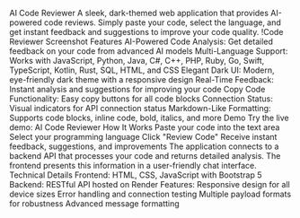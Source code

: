 AI Code Reviewer
A sleek, dark-themed web application that provides AI-powered code reviews. Simply paste your code, select the language, and get instant feedback and suggestions to improve your code quality.
!Code Reviewer Screenshot
Features
AI-Powered Code Analysis: Get detailed feedback on your code from advanced AI models
Multi-Language Support: Works with JavaScript, Python, Java, C#, C++, PHP, Ruby, Go, Swift, TypeScript, Kotlin, Rust, SQL, HTML, and CSS
Elegant Dark UI: Modern, eye-friendly dark theme with a responsive design
Real-Time Feedback: Instant analysis and suggestions for improving your code
Copy Code Functionality: Easy copy buttons for all code blocks
Connection Status: Visual indicators for API connection status
Markdown-Like Formatting: Supports code blocks, inline code, bold, italics, and more
Demo
Try the live demo: AI Code Reviewer
How It Works
Paste your code into the text area
Select your programming language
Click "Review Code"
Receive instant feedback, suggestions, and improvements
The application connects to a backend API that processes your code and returns detailed analysis. The frontend presents this information in a user-friendly chat interface.
Technical Details
Frontend: HTML, CSS, JavaScript with Bootstrap 5
Backend: RESTful API hosted on Render
Features:
Responsive design for all device sizes
Error handling and connection testing
Multiple payload formats for robustness
Advanced message formatting
